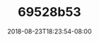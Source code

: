 ---
title: 69528b53
date: 2018-08-23T18:23:54-08:00
draft: false
location: Grand Teton Nat'l Park, Wyoming
img_url: https://d17enza3bfujl8.cloudfront.net/69528b53.jpg
original_fn: DSCF0331_01.jpg
tags:
- Grand Teton Nat'l Park, Wyoming
- landscapes

---